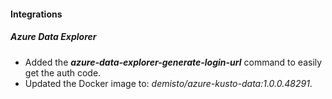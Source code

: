 
#### Integrations
##### Azure Data Explorer
- Added the ***azure-data-explorer-generate-login-url*** command to easily get the auth code.
- Updated the Docker image to: *demisto/azure-kusto-data:1.0.0.48291*.
